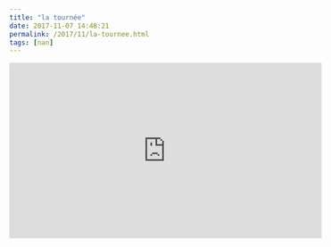 ```yaml
---
title: "la tournée"
date: 2017-11-07 14:48:21
permalink: /2017/11/la-tournee.html
tags: [nan]
---
```


<iframe width="560" height="315" src="https://www.youtube.com/embed/qSW0smU-lIY" frameborder="0" allowfullscreen></iframe>
